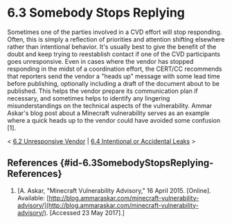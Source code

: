 # 6.3 Somebody Stops Replying 

Sometimes one of the parties involved in a CVD effort will stop
responding. Often, this is simply a reflection of priorities and
attention shifting elsewhere rather than intentional behavior. It's
usually best to give the benefit of the doubt and keep trying to
reestablish contact if one of the CVD participants goes unresponsive.
Even in cases where the vendor has stopped responding in the midst of a
coordination effort, the CERT/CC recommends that reporters send the
vendor a "heads up" message with some lead time before publishing,
optionally including a draft of the document about to be published. This
helps the vendor prepare its communication plan if necessary, and
sometimes helps to identify any lingering misunderstandings on the
technical aspects of the vulnerability. Ammar Askar's blog post about a
Minecraft vulnerability serves as an example where a quick heads up to
the vendor could have avoided some confusion \[1\].



\< [6.2 Unresponsive Vendor](6_2) \|
[6.4 Intentional or Accidental
Leaks](6_4) \>

## References {#id-6.3SomebodyStopsReplying-References}

1.  [A. Askar, "Minecraft Vulnerability Advisory," 16 April 2015.
    \[Online\]. Available:
    [http://blog.ammaraskar.com/minecraft-vulnerability-advisory/](http://blog.ammaraskar.com/minecraft-vulnerability-advisory/). \[Accessed 23 May
    2017\].]



